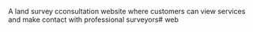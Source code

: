 A land survey cconsultation website where customers can view services and make contact with professional surveyors# web

